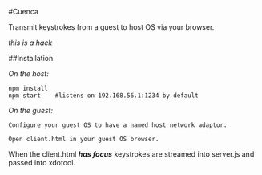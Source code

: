 #Cuenca


Transmit keystrokes from a guest to host OS via your browser.

*this is a hack*

##Installation

*On the host:*


    npm install
    npm start    #listens on 192.168.56.1:1234 by default

*On the guest:*

    Configure your guest OS to have a named host network adaptor.

    Open client.html in your guest OS browser.


When the client.html ***has focus*** keystrokes are streamed into server.js and passed into xdotool.
